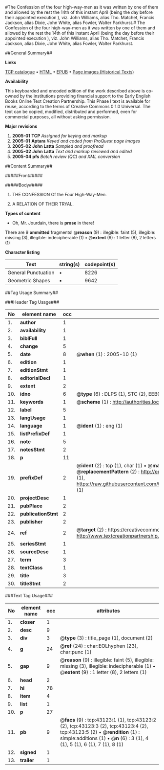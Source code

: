 #The Confession of the four high-way-men as it was written by one of them and allowed by the rest the 14th of this instant April (being the day before their appointed execution ), viz. John Williams, alias Tho. Matchet, Francis Jackson, alias Dixie, John White, alias Fowler, Walter Parkhurst.#
The Confession of the four high-way-men as it was written by one of them and allowed by the rest the 14th of this instant April (being the day before their appointed execution ), viz. John Williams, alias Tho. Matchet, Francis Jackson, alias Dixie, John White, alias Fowler, Walter Parkhurst.

##General Summary##

**Links**

[TCP catalogue](http://www.ota.ox.ac.uk/tcp/)  • 
[HTML](http://tei.it.ox.ac.uk/tcp/Texts-HTML/free/A66/A66438.html)  • 
[EPUB](http://tei.it.ox.ac.uk/tcp/Texts-EPUB/free/A66/A66438.epub) • 
[Page images (Historical Texts)](https://data.historicaltexts.jisc.ac.uk/view?pubId=eebo-09447778e&pageId=eebo-09447778e-43123-1)

**Availability**

This keyboarded and encoded edition of the
	       work described above is co-owned by the institutions
	       providing financial support to the Early English Books
	       Online Text Creation Partnership. This Phase I text is
	       available for reuse, according to the terms of Creative
	       Commons 0 1.0 Universal. The text can be copied,
	       modified, distributed and performed, even for
	       commercial purposes, all without asking permission.

**Major revisions**

1. __2005-01__ __TCP__ *Assigned for keying and markup*
1. __2005-01__ __Aptara__ *Keyed and coded from ProQuest page images*
1. __2005-02__ __John Latta__ *Sampled and proofread*
1. __2005-02__ __John Latta__ *Text and markup reviewed and edited*
1. __2005-04__ __pfs__ *Batch review (QC) and XML conversion*

##Content Summary##

#####Front#####

#####Body#####

1. THE
CONFESSION
Of the Four
High-Way-Men.

1. A
RELATION
OF THEIR
TRYAL.

**Types of content**

  * Oh, Mr. Jourdain, there is **prose** in there!

There are 9 **ommitted** fragments! 
 @__reason__ (9) : illegible: faint (5), illegible: missing (3), illegible: indecipherable (1)  •  @__extent__ (9) : 1 letter (8), 2 letters (1)

**Character listing**


|Text|string(s)|codepoint(s)|
|---|---|---|
|General Punctuation|•|8226|
|Geometric Shapes|▪|9642|

##Tag Usage Summary##

###Header Tag Usage###

|No|element name|occ|attributes|
|---|---|---|---|
|1.|__author__|1||
|2.|__availability__|1||
|3.|__biblFull__|1||
|4.|__change__|5||
|5.|__date__|8| @__when__ (1) : 2005-10 (1)|
|6.|__edition__|1||
|7.|__editionStmt__|1||
|8.|__editorialDecl__|1||
|9.|__extent__|2||
|10.|__idno__|6| @__type__ (6) : DLPS (1), STC (2), EEBO-CITATION (1), OCLC (1), VID (1)|
|11.|__keywords__|1| @__scheme__ (1) : http://authorities.loc.gov/ (1)|
|12.|__label__|5||
|13.|__langUsage__|1||
|14.|__language__|1| @__ident__ (1) : eng (1)|
|15.|__listPrefixDef__|1||
|16.|__note__|5||
|17.|__notesStmt__|2||
|18.|__p__|11||
|19.|__prefixDef__|2| @__ident__ (2) : tcp (1), char (1)  •  @__matchPattern__ (2) : ([0-9\-]+):([0-9IVX]+) (1), (.+) (1)  •  @__replacementPattern__ (2) : http://eebo.chadwyck.com/downloadtiff?vid=$1&page=$2 (1), https://raw.githubusercontent.com/textcreationpartnership/Texts/master/tcpchars.xml#$1 (1)|
|20.|__projectDesc__|1||
|21.|__pubPlace__|2||
|22.|__publicationStmt__|2||
|23.|__publisher__|2||
|24.|__ref__|2| @__target__ (2) : https://creativecommons.org/publicdomain/zero/1.0/ (1), http://www.textcreationpartnership.org/docs/. (1)|
|25.|__seriesStmt__|1||
|26.|__sourceDesc__|1||
|27.|__term__|3||
|28.|__textClass__|1||
|29.|__title__|3||
|30.|__titleStmt__|2||


###Text Tag Usage###

|No|element name|occ|attributes|
|---|---|---|---|
|1.|__closer__|1||
|2.|__desc__|9||
|3.|__div__|3| @__type__ (3) : title_page (1), document (2)|
|4.|__g__|24| @__ref__ (24) : char:EOLhyphen (23), char:punc (1)|
|5.|__gap__|9| @__reason__ (9) : illegible: faint (5), illegible: missing (3), illegible: indecipherable (1)  •  @__extent__ (9) : 1 letter (8), 2 letters (1)|
|6.|__head__|2||
|7.|__hi__|78||
|8.|__item__|4||
|9.|__list__|1||
|10.|__p__|27||
|11.|__pb__|9| @__facs__ (9) : tcp:43123:1 (1), tcp:43123:2 (2), tcp:43123:3 (2), tcp:43123:4 (2), tcp:43123:5 (2)  •  @__rendition__ (1) : simple:additions (1)  •  @__n__ (6) : 3 (1), 4 (1), 5 (1), 6 (1), 7 (1), 8 (1)|
|12.|__signed__|1||
|13.|__trailer__|1||

